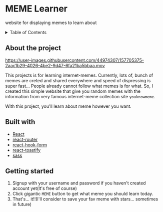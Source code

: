 # MEME Learner

website for displaying memes to learn about

<!-- TABLE OF CONTENTS -->
<details>
  <summary>Table of Contents</summary>
  <ol>
    <li>
      <a href="#about-the-project">About The Project</a>
      <ul>
        <li><a href="#built-with">Built With</a></li>
      </ul>
    </li>
    <li>
      <a href="#getting-started">Getting Started</a>
    </li>
  </ol>
</details>

## About the project



https://user-images.githubusercontent.com/44974307/157705375-2aac1b29-4026-4be2-9d47-6fa21ba5bbaa.mov




This projects is for learning internet-memes.
Currently, lots of, bunch of memes are creted and shared everywhere and speed of dispressing is super fast... 
People already cannot follow what 
memes is for what.
So, I created this simple website that give you random memes with the information from very famous internet-meme collection site `youknowmeme`.

With this project, you'll learn about meme however you want.

## Built with
- [React](https://github.com/facebook/react)
- [react-router](https://github.com/remix-run/react-router)
- [react-hook-form](https://github.com/react-hook-form/react-hook-form)
- [react-toastify](https://github.com/fkhadra/react-toastify)
- [sass](https://github.com/sass/dart-sass)

## Getting started
1. Signup with your username and password if you haven't created account yet(It's free of course)
2. Click gigantic `MEME` button to get what meme you should learn today.
3. That's... it!!(I'll consider to save your fav meme with stars... sometimes in future)

## 
